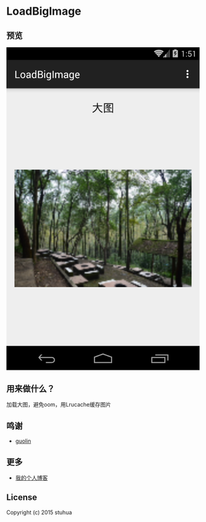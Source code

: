 # LoadBigImage

## 预览

<img src="/show.png"/>

## 用来做什么？

加载大图，避免oom，用Lrucache缓存图片

## 鸣谢

- [guolin](http://blog.csdn.net/guolin_blog/article/details/9316683)

## 更多

- [我的个人博客](http://stuhua.github.io/)

## License

Copyright (c) 2015 stuhua

